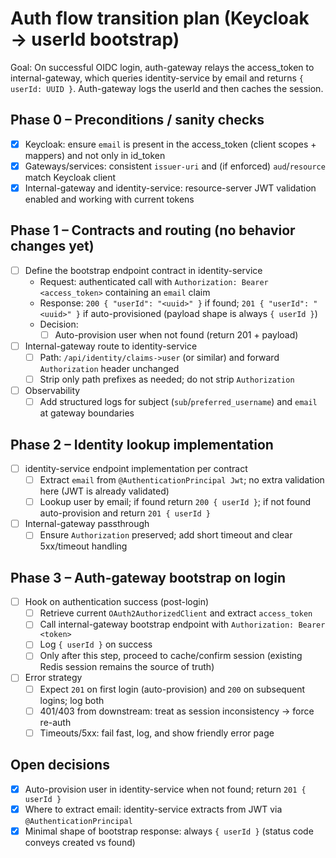 # Auth flow transition plan (Keycloak → userId bootstrap)

Goal: On successful OIDC login, auth-gateway relays the access_token to internal-gateway, which queries identity-service by email and returns `{ userId: UUID }`. Auth-gateway logs the userId and then caches the session.

## Phase 0 – Preconditions / sanity checks
- [x] Keycloak: ensure `email` is present in the access_token (client scopes + mappers) and not only in id_token
- [x] Gateways/services: consistent `issuer-uri` and (if enforced) `aud`/`resource` match Keycloak client
- [x] Internal-gateway and identity-service: resource-server JWT validation enabled and working with current tokens

## Phase 1 – Contracts and routing (no behavior changes yet)
- [ ] Define the bootstrap endpoint contract in identity-service
  - Request: authenticated call with `Authorization: Bearer <access_token>` containing an `email` claim
  - Response: `200 { "userId": "<uuid>" }` if found; `201 { "userId": "<uuid>" }` if auto-provisioned (payload shape is always `{ userId }`)
  - Decision: 
    - [ ] Auto-provision user when not found (return 201 + payload)
- [ ] Internal-gateway route to identity-service
  - [ ] Path: `/api/identity/claims->user` (or similar) and forward `Authorization` header unchanged
  - [ ] Strip only path prefixes as needed; do not strip `Authorization`
- [ ] Observability
  - [ ] Add structured logs for subject (`sub`/`preferred_username`) and `email` at gateway boundaries

## Phase 2 – Identity lookup implementation
- [ ] identity-service endpoint implementation per contract
  - [ ] Extract `email` from `@AuthenticationPrincipal Jwt`; no extra validation here (JWT is already validated)
  - [ ] Lookup user by email; if found return `200 { userId }`; if not found auto-provision and return `201 { userId }`
- [ ] Internal-gateway passthrough
  - [ ] Ensure `Authorization` preserved; add short timeout and clear 5xx/timeout handling

## Phase 3 – Auth-gateway bootstrap on login
- [ ] Hook on authentication success (post-login)
  - [ ] Retrieve current `OAuth2AuthorizedClient` and extract `access_token`
  - [ ] Call internal-gateway bootstrap endpoint with `Authorization: Bearer <token>`
  - [ ] Log `{ userId }` on success
  - [ ] Only after this step, proceed to cache/confirm session (existing Redis session remains the source of truth)
- [ ] Error strategy
  - [ ] Expect `201` on first login (auto-provision) and `200` on subsequent logins; log both
  - [ ] 401/403 from downstream: treat as session inconsistency → force re-auth
  - [ ] Timeouts/5xx: fail fast, log, and show friendly error page

## Open decisions
- [x] Auto-provision user in identity-service when not found; return `201 { userId }`
- [x] Where to extract email: identity-service extracts from JWT via `@AuthenticationPrincipal`
- [x] Minimal shape of bootstrap response: always `{ userId }` (status code conveys created vs found)
